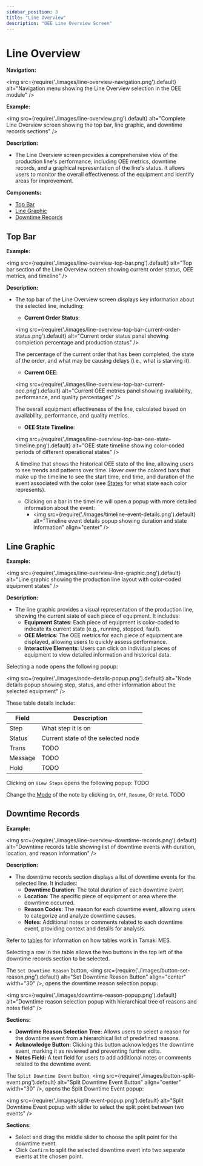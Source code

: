 ```yaml
---
sidebar_position: 3
title: "Line Overview"
description: "OEE Line Overview Screen"
---
```


# Line Overview

**Navigation:**

<img src={require('./images/line-overview-navigation.png').default} alt="Navigation menu showing the Line Overview selection in the OEE module" />

**Example:**

<img src={require('./images/line-overview.png').default} alt="Complete Line Overview screen showing the top bar, line graphic, and downtime records sections" />

**Description:**
- The Line Overview screen provides a comprehensive view of the production line's performance, including OEE metrics, downtime records, and a graphical representation of the line's status. It allows users to monitor the overall effectiveness of the equipment and identify areas for improvement.

**Components:**
- [Top Bar](#top-bar)
- [Line Graphic](#line-graphic)
- [Downtime Records](#downtime-records)

## Top Bar
**Example:**

<img src={require('./images/line-overview-top-bar.png').default} alt="Top bar section of the Line Overview screen showing current order status, OEE metrics, and timeline" />

**Description:**
- The top bar of the Line Overview screen displays key information about the selected line, including:
  - **Current Order Status**: 
  
  <img src={require('./images/line-overview-top-bar-current-order-status.png').default} alt="Current order status panel showing completion percentage and production status" />
  
  The percentage of the current order that has been completed, the state of the order, and what may be causing delays (i.e., what is starving it).

  - **Current OEE**:
  
  <img src={require('./images/line-overview-top-bar-current-oee.png').default} alt="Current OEE metrics panel showing availability, performance, and quality percentages" />
  
  The overall equipment effectiveness of the line, calculated based on availability, performance, and quality metrics.

  - **OEE State Timeline**:
  
  <img src={require('./images/line-overview-top-bar-oee-state-timeline.png').default} alt="OEE state timeline showing color-coded periods of different operational states" />
  
  A timeline that shows the historical OEE state of the line, allowing users to see trends and patterns over time. Hover over the colored bars that make up the timeline to see the start time, end time, and duration of the event associated with the color (see [States](setup#states) for what state each color represents).
  
    - Clicking on a bar in the timeline will open a popup with more detailed information about the event:
      - <img src={require('./images/timeline-event-details.png').default} alt="Timeline event details popup showing duration and state information" align="center" />
  
## Line Graphic
**Example:**

<img src={require('./images/line-overview-line-graphic.png').default} alt="Line graphic showing the production line layout with color-coded equipment states" />

**Description:**
- The line graphic provides a visual representation of the production line, showing the current state of each piece of equipment. It includes:
  - **Equipment States**: Each piece of equipment is color-coded to indicate its current state (e.g., running, stopped, fault).
  - **OEE Metrics**: The OEE metrics for each piece of equipment are displayed, allowing users to quickly assess performance.
  - **Interactive Elements**: Users can click on individual pieces of equipment to view detailed information and historical data.

Selecting a node opens the following popup:

<img src={require('./images/node-details-popup.png').default} alt="Node details popup showing step, status, and other information about the selected equipment" />

These table details include:

| **Field** | **Description**                    |
|-----------|------------------------------------|
| Step      | What step it is on                 |
| Status    | Current state of the selected node |
| Trans     | TODO                               |
| Message   | TODO                               |
| Hold      | TODO                               |

Clicking on `View Steps` opens the following popup:
TODO

Change the [Mode](setup#modes) of the note by clicking `On`, `Off`, `Resume`, Or `Hold`. TODO

## Downtime Records
**Example:**

<img src={require('./images/line-overview-downtime-records.png').default} alt="Downtime records table showing list of downtime events with duration, location, and reason information" />

**Description:**
- The downtime records section displays a list of downtime events for the selected line. It includes:
  - **Downtime Duration**: The total duration of each downtime event.
  - **Location**: The specific piece of equipment or area where the downtime occurred.
  - **Reason Codes**: The reason for each downtime event, allowing users to categorize and analyze downtime causes.
  - **Notes**: Additional notes or comments related to each downtime event, providing context and details for analysis.

Refer to [tables](TODO) for information on how tables work in Tamaki MES.

Selecting a row in the table allows the two buttons in the top left of the downtime records section to be selected.

The `Set Downtime Reason` button, <img src={require('./images/button-set-reason.png').default} alt="Set Downtime Reason Button" align="center" width="30" />, opens the downtime reason selection popup:

<img src={require('./images/downtime-reason-popup.png').default} alt="Downtime reason selection popup with hierarchical tree of reasons and notes field" />

**Sections:**
- **Downtime Reason Selection Tree:** Allows users to select a reason for the downtime event from a hierarchical list of predefined reasons.
- **Acknowledge Button:** Clicking this button acknowledges the downtime event, marking it as reviewed and preventing further edits.
- **Notes Field:** A text field for users to add additional notes or comments related to the downtime event.

The `Split Downtime Event` button, <img src={require('./images/button-split-event.png').default} alt="Split Downtime Event Button" align="center" width="30" />, opens the Split Downtime Event popup:

<img src={require('./images/split-event-popup.png').default} alt="Split Downtime Event popup with slider to select the split point between two events" />

**Sections:**

- Select and drag the middle slider to choose the split point for the downtime event.
- Click `Confirm` to split the selected downtime event into two separate events at the chosen point.
